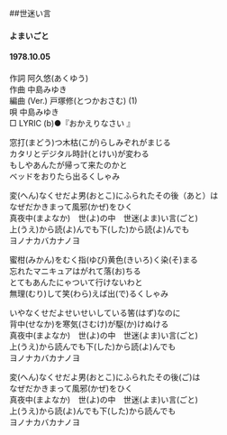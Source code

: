 ##世迷い言
#### よまいごと
#### 1978.10.05


作詞      阿久悠(あくゆう)   
作曲      中島みゆき   
編曲 (Ver.)      戸塚修(とつかおさむ) (1)   
唄      中島みゆき   
□ LYRIC (b)●『おかえりなさい 』　　
   
   
窓打(まどう)つ木枯(こが)らしみぞれがまじる   
カタリとデジタル時計(とけい)が変わる   
もしやあんたが帰って来たのかと   
ベッドをおりたら出るくしゃみ   
   
変(へん)なくせだよ男(おとこ)にふられたその後（あと）は   
なぜだかきまって風邪(かぜ)をひく   
真夜中(まよなか)　世(よ)の中　世迷(よま)い言(ごと)   
上(うえ)から読(よ)んでも下(した)から読(よ)んでも   
ヨノナカバカナノヨ   
   
蜜柑(みかん)をむく指(ゆび)黄色(きいろ)く染(そ)まる   
忘れたマニキュアはがれて落(お)ちる   
とてもあんたにゃついて行けないわと   
無理(むり)して笑(わら)えば出(で)るくしゃみ   
   
いやなくせだよせいせいしている筈(はず)なのに   
背中(せなか)を寒気(さむけ)が駆(か)けぬける   
真夜中(まよなか)　世(よ)の中　世迷(よま)い言(ごと)   
上(うえ)から読んでも下(した)から読(よ)んでも   
ヨノナカバカナノヨ   
   
変(へん)なくせだよ男(おとこ)にふられたその後(ご)は   
なぜだかきまって風邪(かぜ)をひく   
真夜中(まよなか)　世(よ)の中　世迷(よま)い言(ごと)   
上(うえ)から読(よ)んでも下(した)から読んでも   
ヨノナカバカナノヨ   
